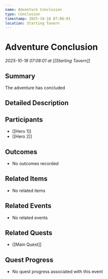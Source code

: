 ```yaml
---
name: Adventure Conclusion
type: Conclusion
timestamp: 2025-10-18 07:08:01
location: Starting Tavern
---
```


# Adventure Conclusion

*2025-10-18 07:08:01 at [[Starting Tavern]]*

## Summary
The adventure has concluded

## Detailed Description


## Participants
- [[Hero 1]]
- [[Hero 2]]

## Outcomes
- No outcomes recorded

## Related Items
- No related items

## Related Events
- No related events

## Related Quests
- [[Main Quest]]

## Quest Progress
- No quest progress associated with this event
